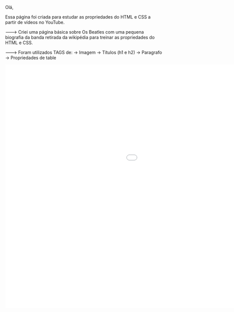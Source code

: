 Olá, 

Essa página foi criada para estudar as propriedades do HTML e CSS a partir de vídeos no YouTube. 

---> Criei uma página básica sobre Os Beatles com uma pequena biografia da banda retirada da wikipédia para treinar as propriedades do HTML e CSS.

---> Foram utilizados TAGS de:
-> Imagem
-> Títulos (h1 e h2)
-> Paragrafo
-> Propriedades de table 

<iframe src='//gifs.com/embed/pagina-informativa-16E3Vq' frameborder='0' scrolling='no' width='1376px' height='776px' style='-webkit-backface-visibility: hidden;-webkit-transform: scale(1);' ></iframe>

